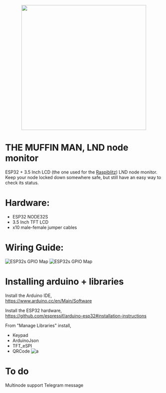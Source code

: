 <p align="center"><img src="https://i.imgur.com/cs8LXEu.png" width="400px"></p>

# THE MUFFIN MAN, LND node monitor

ESP32 + 3.5 Inch LCD (the one used for the <a href="https://github.com/rootzoll/raspiblitz">Raspiblitz</a>) LND node monitor. Keep your node locked down somewhere safe, but still have an easy way to check its status.

 # Hardware:
* ESP32 NODE32S
* 3.5 Inch TFT LCD
* x10 male-female jumper cables


 # Wiring Guide:

![ESP32s GPIO Map](https://i.imgur.com/tYgD3eo.png)
![ESP32s GPIO Map](https://i.imgur.com/PLP3YBG.jpg)


# Installing arduino + libraries

Install the Arduino IDE,<br>
https://www.arduino.cc/en/Main/Software

Install the ESP32 hardware,<br>
https://github.com/espressif/arduino-esp32#installation-instructions

From "Manage Libraries" install,<br>
- Keypad
- ArduinoJson
- TFT_eSPI
- QRCode
![a](https://i.imgur.com/mCfnhZN.png)

# To do
Multinode support
Telegram message
